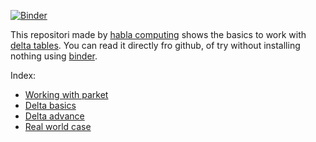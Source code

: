 [![Binder](https://mybinder.org/badge_logo.svg)](https://mybinder.org/v2/gh/hablapps/delta-table-first-steps/master)

This repositori made by [habla computing](www.habla.dev) shows the basics to work with [delta tables](https://delta.io).
You can read it directly fro github, of try without installing nothing using [binder](https://mybinder.org/v2/gh/hablapps/delta-table-first-steps/master).

Index:
* [Working with parket](./Working%20with%20parquet.ipynb)
* [Delta basics](./DeltaTableExample.ipynb)
* [Delta advance]()
* [Real world case]()
